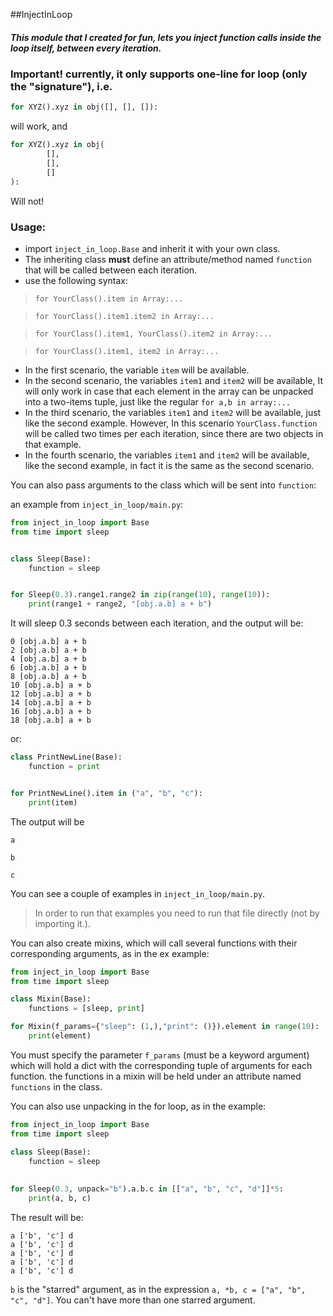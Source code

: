 ##InjectInLoop
##### This module that I created for fun, lets you inject function calls inside the loop itself, between every iteration.

### Important! currently, it only supports one-line for loop (only the "signature"), i.e.

```python
for XYZ().xyz in obj([], [], []):
```
will work, and 
```python
for XYZ().xyz in obj(
        [],
        [],
        []
):
```
Will not!


### Usage:

- import `inject_in_loop.Base` and inherit it with your own class.
- The inheriting class **must** define an attribute/method named `function` that will be called between each iteration.
- use the following syntax:
> `for YourClass().item in Array:...`

> `for YourClass().item1.item2 in Array:...`

>`for YourClass().item1, YourClass().item2 in Array:...`

>`for YourClass().item1, item2 in Array:...`

- In the first scenario, the variable `item` will be available.
- In the second scenario, the variables `item1` and `item2` will be available, It will only work in case that each element in the array can be unpacked into a two-items tuple, just like the regular `for a,b in array:...`
- In the third scenario, the variables `item1` and `item2` will be available, just like the second example. However, In this scenario `YourClass.function` will be called two times per each iteration, since there are two objects in that example.
- In the fourth scenario, the variables `item1` and `item2` will be available, like the second example, in fact it is the same as the second scenario.

You can also pass arguments to the class which will be sent into `function`:

an example from `inject_in_loop/main.py`:

```python
from inject_in_loop import Base
from time import sleep


class Sleep(Base):
    function = sleep


for Sleep(0.3).range1.range2 in zip(range(10), range(10)):
    print(range1 + range2, "[obj.a.b] a + b")
```

It will sleep 0.3 seconds between each iteration, and the output will be:
```
0 [obj.a.b] a + b
2 [obj.a.b] a + b
4 [obj.a.b] a + b
6 [obj.a.b] a + b
8 [obj.a.b] a + b
10 [obj.a.b] a + b
12 [obj.a.b] a + b
14 [obj.a.b] a + b
16 [obj.a.b] a + b
18 [obj.a.b] a + b
```
or:

```python
class PrintNewLine(Base):
    function = print


for PrintNewLine().item in ("a", "b", "c"):
    print(item)
```

The output will be
```
a

b

c
```


You can see a couple of examples in `inject_in_loop/main.py`.
> In order to run that examples you need to run that file directly (not by importing it.).

You can also create mixins, which will call several functions with their corresponding arguments, as in the ex example:
```python
from inject_in_loop import Base
from time import sleep

class Mixin(Base):
    functions = [sleep, print]

for Mixin(f_params={"sleep": (1,),"print": ()}).element in range(10):
    print(element)
```
You must specify the parameter  `f_params` (must be a keyword argument) which will hold a dict with the corresponding tuple of arguments for each function.
the functions in a mixin will be held under an attribute named `functions` in the class.

You can also use unpacking in the for loop, as in the example:

```python
from inject_in_loop import Base
from time import sleep

class Sleep(Base):
    function = sleep
    
    
for Sleep(0.3, unpack="b").a.b.c in [["a", "b", "c", "d"]]*5:
    print(a, b, c)
```
The result will be:
```
a ['b', 'c'] d
a ['b', 'c'] d
a ['b', 'c'] d
a ['b', 'c'] d
a ['b', 'c'] d
```
`b` is the "starred" argument, as in the expression `a, *b, c = ["a", "b", "c", "d"]`.
You can't have more than one starred argument.
